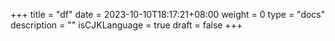 +++
title = "df"
date = 2023-10-10T18:17:21+08:00
weight = 0
type = "docs"
description = ""
isCJKLanguage = true
draft = false
+++